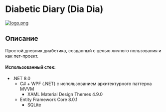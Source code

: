# Diabetic Diary (Dia Dia)
[![logo.png](https://i.postimg.cc/26pf4G33/logo.png)](https://postimg.cc/jWh9TzHr)

## Описание
Простой дневник диабетика, созданный с целью личного пользования и как пет-проект.

#### Использованный стек:
+ .NET 8.0
  + C# + WPF (.NET) с использованием архитектурного паттерна MVVM
    + XAML Material Design Themes 4.9.0
  + Entity Framework Core 8.0.1
    + SQLite
